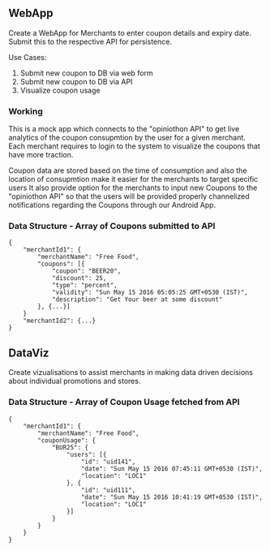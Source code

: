 ## WebApp
Create a WebApp for Merchants to enter coupon details and expiry date. Submit this to the respective API for persistence.

Use Cases:
1. Submit new coupon to DB via web form
2. Submit new coupon to DB via API
3. Visualize coupon usage

### Working

This is a mock app which connects to the "opiniothon API" to get live analytics of the coupon consupmtion by the user for a given merchant.
Each merchant requires to login to the system to visualize the coupons that have more traction. 

Coupon data are stored based on the time of consumption and also the location of consupmtion make it easier for the merchants to target specific users
It also provide option for the merchants to input new Coupons to the "opiniothon API" so that the users will be provided properly channelized notifications regarding the Coupons through our Android App.

### Data Structure - Array of Coupons submitted to API
```
{
    "merchantId1": {
        "merchantName": "Free Food",
        "coupons": [{
            "coupon": "BEER20",
            "discount": 25,
            "type": "percent",
            "validity": "Sun May 15 2016 05:05:25 GMT+0530 (IST)",
            "description": "Get Your beer at some discount"
        }, {...}]
    }
    "merchantId2": {...}
}
```

## DataViz
Create vizualisations to assist merchants in making data driven decisions about individual promotions and stores.

### Data Structure - Array of Coupon Usage fetched from API
```
{
    "merchantId1": {
        "merchantName": "Free Food",
        "couponUsage": {
            "BUR25": {
                "users": [{
                    "id": "uid141",
                    "date": "Sun May 15 2016 07:45:11 GMT+0530 (IST)",
                    "location": "LOC1"
                }, {
                    "id": "uid111",
                    "date": "Sun May 15 2016 10:41:19 GMT+0530 (IST)",
                    "location": "LOC1"
                }]
            }
        }
    }
}
```
